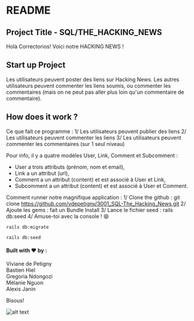 # README


## Project Title - SQL/THE_HACKING_NEWS

Holà Correctorios! Voici notre HACKING NEWS !


## Start up Project 

Les utilisateurs peuvent poster des liens sur Hacking News. Les autres utilisateurs peuvent commenter les liens soumis, ou commenter les commentaires (mais on ne peut pas aller plus loin qu'un commentaire de commentaire).  

## How does it work ?

Ce que fait ce programme : 
1/ Les utilisateurs peuvent publier des liens
2/ Les utilisateurs peuvent commenter les liens
3/ Les utilisateurs peuvent commenter les commentaires (sur 1 seul niveau)

Pour info, il y a quatre modèles User, Link, Comment et Subcomment : 
* User a trois attributs (prénom, nom et email),
* Link a un attribut (url),
* Comment a un attribut (content) et est associé à User et Link,
* Subcomment a un attribut (content) et est associé à User et Comment.

Comment runner notre magnifique application :
1/ Clone the github : git clone https://github.com/vdepetigny/3001_SQL-The_Hacking_News.git
2/ Ajoute les gems : fait un Bundle Install
3/ Lance le fichier seed : rails db:seed
4/ Amuse-toi avec la console ! :smile:  


```
rails db:migrate
```

```
rails db:seed
```

#### Built with :heart: by : 

Viviane de Petigny  
Bastien Hiel  
Gregoria Ndongozi  
Mélanie Nguon  
Alexis Janin  

Bisous!

![alt text](https://encrypted-tbn0.gstatic.com/images?q=tbn:ANd9GcTeVlXLF4lu6tJ4F5CrzdYW16hM0srkHAeO_yjLXQIBybwCuUwKbg)
